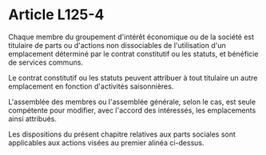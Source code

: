 # Article L125-4

Chaque membre du groupement d'intérêt économique ou de la société est titulaire de parts ou d'actions non dissociables de l'utilisation d'un emplacement déterminé par le contrat constitutif ou les statuts, et bénéficie de services communs.

Le contrat constitutif ou les statuts peuvent attribuer à tout titulaire un autre emplacement en fonction d'activités saisonnières.

L'assemblée des membres ou l'assemblée générale, selon le cas, est seule compétente pour modifier, avec l'accord des intéressés, les emplacements ainsi attribués.

Les dispositions du présent chapitre relatives aux parts sociales sont applicables aux actions visées au premier alinéa ci-dessus.
